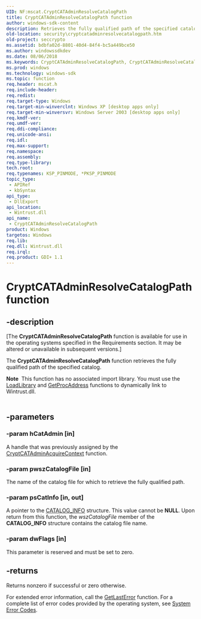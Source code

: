 ```yaml
---
UID: NF:mscat.CryptCATAdminResolveCatalogPath
title: CryptCATAdminResolveCatalogPath function
author: windows-sdk-content
description: Retrieves the fully qualified path of the specified catalog.
old-location: security\cryptcatadminresolvecatalogpath.htm
old-project: seccrypto
ms.assetid: bdbfa02d-8801-40d4-84f4-bc5a449bce50
ms.author: windowssdkdev
ms.date: 08/06/2018
ms.keywords: CryptCATAdminResolveCatalogPath, CryptCATAdminResolveCatalogPath function [Security], mscat/CryptCATAdminResolveCatalogPath, security.cryptcatadminresolvecatalogpath
ms.prod: windows
ms.technology: windows-sdk
ms.topic: function
req.header: mscat.h
req.include-header: 
req.redist: 
req.target-type: Windows
req.target-min-winverclnt: Windows XP [desktop apps only]
req.target-min-winversvr: Windows Server 2003 [desktop apps only]
req.kmdf-ver: 
req.umdf-ver: 
req.ddi-compliance: 
req.unicode-ansi: 
req.idl: 
req.max-support: 
req.namespace: 
req.assembly: 
req.type-library: 
tech.root: 
req.typenames: KSP_PINMODE, *PKSP_PINMODE
topic_type:
 - APIRef
 - kbSyntax
api_type:
 - DllExport
api_location:
 - Wintrust.dll
api_name:
 - CryptCATAdminResolveCatalogPath
product: Windows
targetos: Windows
req.lib: 
req.dll: Wintrust.dll
req.irql: 
req.product: GDI+ 1.1
---
```


# CryptCATAdminResolveCatalogPath function


## -description


<p class="CCE_Message">[The <b>CryptCATAdminResolveCatalogPath</b> function is available for use in the operating systems specified in the Requirements section. It may be altered or unavailable in subsequent versions.]

The <b>CryptCATAdminResolveCatalogPath</b> function retrieves the fully qualified path of the specified catalog.
<div class="alert"><b>Note</b>  This function has no associated import library. You must use the <a href="https://msdn.microsoft.com/d936b4dd-058c-48e1-834b-b47ef6d8ef65">LoadLibrary</a> and <a href="https://msdn.microsoft.com/a0d7fc09-f888-4f46-a571-d3719a627597">GetProcAddress</a> functions to dynamically link to Wintrust.dll.</div><div> </div>

## -parameters




### -param hCatAdmin [in]

A handle that was previously assigned by the  <a href="https://msdn.microsoft.com/693af055-fa93-4526-aa9c-3a659f8ff78f">CryptCATAdminAcquireContext</a> function.


### -param pwszCatalogFile [in]

The name of the catalog file for which to retrieve the fully qualified path.


### -param psCatInfo [in, out]

A pointer to the <a href="https://msdn.microsoft.com/f6e66412-3ed2-48d9-a377-5df11500db59">CATALOG_INFO</a> structure. This value cannot be <b>NULL</b>. Upon return from this function, the <i>wszCatalogFile</i> member of the <b>CATALOG_INFO</b> structure contains the catalog file name.


### -param dwFlags [in]

This parameter is reserved and must be set to zero.


## -returns



Returns nonzero if successful or zero otherwise.

For extended error information, call the <a href="https://msdn.microsoft.com/d852e148-985c-416f-a5a7-27b6914b45d4">GetLastError</a> function. For a complete list of error codes provided by the operating system, see <a href="https://msdn.microsoft.com/4a3a8feb-a05f-4614-8f04-1f507da7e5b7">System Error Codes</a>.



